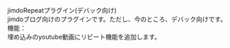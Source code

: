 jimdoRepeatプラグイン(デバック向け)<br>
jimdoブログ向けのプラグインです。ただし、今のところ、デバック向けです。<br>
機能：<br>
埋め込みのyoutube動画にリピート機能を追加します。<br>


